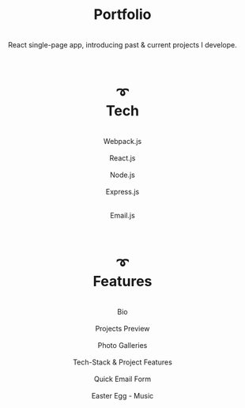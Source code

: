 <div align=center>
 <h1>Portfolio</h1>
 <br>React single-page app, introducing past & current projects I develope.</br>
 </div>
 
 <div align=center>
<h1><br>➰</br> Tech</h1>
<div align=center>
<br>Webpack.js</br>
<br>React.js</br>
<br>Node.js</br>
<br>Express.js</br>

<br>Email.js</br>

 </div>
 <div>
 
  <div align=center>
   <h1><br>➰</br> Features</h1>
 <div align=center>
  <br>Bio</br>
<br>Projects Preview</br>
<br>Photo Galleries</br>
<br>Tech-Stack & Project Features</br>
<br>Quick Email Form</br>
<br>Easter Egg - Music</br>

 </div>
 <div>

